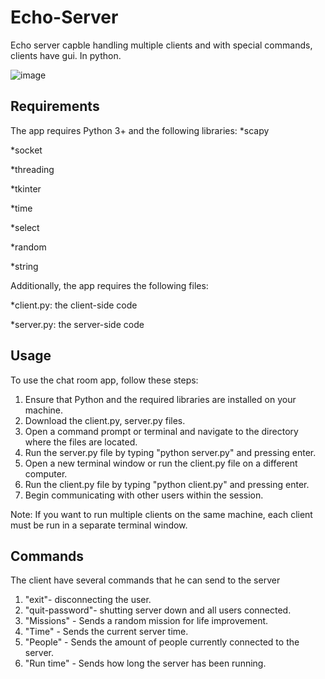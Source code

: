 # Echo-Server
Echo server capble handling multiple clients and with special commands, clients have gui. In python.

![image](https://github.com/Ultiboty/Echo-Server/assets/99267952/a3fc2a83-1053-473b-8c3a-209cecc14cf8)




## Requirements
The app requires Python 3+ and the following libraries:
*scapy

*socket

*threading

*tkinter

*time

*select

*random

*string

Additionally, the app requires the following files:

*client.py: the client-side code

*server.py: the server-side code

## Usage
To use the chat room app, follow these steps:

1. Ensure that Python and the required libraries are installed on your machine.
2. Download the client.py, server.py files.
3. Open a command prompt or terminal and navigate to the directory where the files are located.
4. Run the server.py file by typing "python server.py" and pressing enter.
5. Open a new terminal window or run the client.py file on a different computer.
6. Run the client.py file by typing "python client.py" and pressing enter.
7. Begin communicating with other users within the session.

Note: If you want to run multiple clients on the same machine, each client must be run in a separate terminal window.

## Commands
The client have several commands that he can send to the server
1. "exit"- disconnecting the user.
2. "quit-password"- shutting server down and all users connected.
3. "Missions" - Sends a random mission for life improvement.
4. "Time" - Sends the current server time.
5. "People" - Sends the amount of people currently connected to the server.
6. "Run time" - Sends how long the server has been running.
